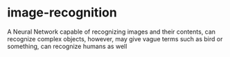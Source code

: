 # image-recognition
A Neural Network capable of recognizing images and their contents, can recognize complex objects,
however, may give vague terms such as bird or something, can recognize humans as well
